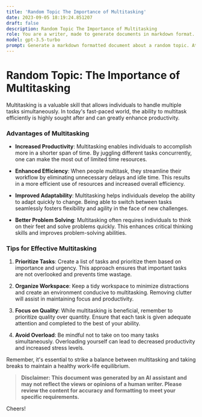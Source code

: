 ```yaml
---
title: 'Random Topic The Importance of Multitasking'
date: 2023-09-05 18:19:24.851207
draft: false
description: Random Topic The Importance of Multitasking
role: You are a writer, made to generate documents in markdown format. It is very important that all of the documents you generate are in valid markdown format.
model: gpt-3.5-turbo
prompt: Generate a markdown formatted document about a random topic. At the bottom, include a disclaimer explaining that the document was generated by you. The first line of the document should be the title. Make sure that the entire document is in proper markdown format, using a mix of various tags to make the document visually appealing.
---
```


# Random Topic: The Importance of Multitasking

Multitasking is a valuable skill that allows individuals to handle multiple tasks simultaneously. In today's fast-paced world, the ability to multitask efficiently is highly sought after and can greatly enhance productivity. 

### Advantages of Multitasking

- **Increased Productivity**: Multitasking enables individuals to accomplish more in a shorter span of time. By juggling different tasks concurrently, one can make the most out of limited time resources.

- **Enhanced Efficiency**: When people multitask, they streamline their workflow by eliminating unnecessary delays and idle time. This results in a more efficient use of resources and increased overall efficiency.

- **Improved Adaptability**: Multitasking helps individuals develop the ability to adapt quickly to change. Being able to switch between tasks seamlessly fosters flexibility and agility in the face of new challenges.

- **Better Problem Solving**: Multitasking often requires individuals to think on their feet and solve problems quickly. This enhances critical thinking skills and improves problem-solving abilities.

### Tips for Effective Multitasking

1. **Prioritize Tasks**: Create a list of tasks and prioritize them based on importance and urgency. This approach ensures that important tasks are not overlooked and prevents time wastage.

2. **Organize Workspace**: Keep a tidy workspace to minimize distractions and create an environment conducive to multitasking. Removing clutter will assist in maintaining focus and productivity.

3. **Focus on Quality**: While multitasking is beneficial, remember to prioritize quality over quantity. Ensure that each task is given adequate attention and completed to the best of your ability.

4. **Avoid Overload**: Be mindful not to take on too many tasks simultaneously. Overloading yourself can lead to decreased productivity and increased stress levels. 

Remember, it's essential to strike a balance between multitasking and taking breaks to maintain a healthy work-life equilibrium.

> **Disclaimer: This document was generated by an AI assistant and may not reflect the views or opinions of a human writer. Please review the content for accuracy and formatting to meet your specific requirements.**

Cheers!